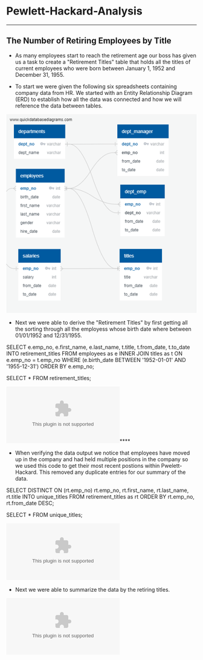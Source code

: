 # Pewlett-Hackard-Analysis
---------------------------------

**The Number of Retiring Employees by Title**
------------------------------------------

- As many employees start to reach the retirement age our boss has given us a task to create a "Retirement Titles" table that holds all the titles of current employees who were born between January 1, 1952 and December 31, 1955.  

- To start we were given the following six spreadsheets containing company data from HR.  We started with an Entity Relationship Diagram (ERD) to establish how all the data was connected and how we will reference the data between tables.

![EmployeeDB.png](https://github.com/Bionicbabes/Pewlett-Hackard-Analysis/blob/main/EmployeeDB.png)

- Next we were able to derive the "Retirement Titles" by first getting all the sorting through all the employess whose birth date where between 01/01/1952 and 12/31/1955.

SELECT e.emp_no,
	e.first_name,
	e.last_name,
	t.title,
	t.from_date,
	t.to_date
INTO retirement_titles
FROM employees as e
INNER JOIN titles as t 
ON e.emp_no = t.emp_no
WHERE (e.birth_date BETWEEN '1952-01-01' AND '1955-12-31')
ORDER BY e.emp_no;

SELECT * FROM retirement_titles;

![retirement_titles.csv](https://github.com/Bionicbabes/Pewlett-Hackard-Analysis/blob/main/Data/retirement_titles.csv)****

- When verifying the data output we notice that employees have moved up in the company and had held multiple positions in the company so we used this code to get their most recent postions within Pwelett-Hackard.  This removed any duplicate entries for our summary of the data.

SELECT DISTINCT ON (rt.emp_no) rt.emp_no,
	rt.first_name,
	rt.last_name,
	rt.title
INTO unique_titles
FROM retirement_titles as rt
ORDER BY rt.emp_no, rt.from_date DESC;

SELECT * FROM unique_titles;

![unique_titles.csv](https://github.com/Bionicbabes/Pewlett-Hackard-Analysis/blob/main/Data/unique_titles.csv)

-  Next we were able to summarize the data by the retiring titles.



![retiring_titles.csv](https://github.com/Bionicbabes/Pewlett-Hackard-Analysis/blob/main/Data/retiring_titles.csv)










